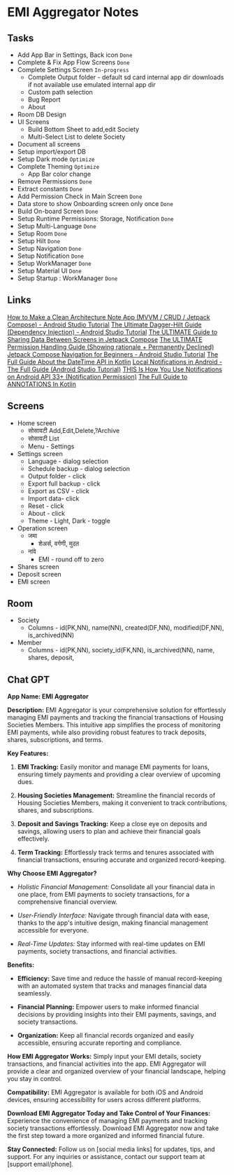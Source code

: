 # EMI Aggregator Notes

## Tasks

- Add App Bar in Settings, Back icon `Done`
- Complete & Fix App Flow Screens `Done`
- Complete Settings Screen `In-progress`
  - Complete Output folder - default sd card internal app dir downloads if not available use emulated internal app dir
  - Custom path selection
  - Bug Report
  - About
- Room DB Design
- UI Screens
  - Build Bottom Sheet to add,edit Society
  - Multi-Select List to delete Society
- Document all screens
- Setup import/export DB
- Setup Dark mode `Optimize`
- Complete Theming `Optimize`
  - App Bar color change
- Remove Permissions `Done`
- Extract constants `Done`
- Add Permission Check in Main Screen `Done`
- Data store to show Onboarding screen only once `Done`
- Build On-board Screen `Done`
- Setup Runtime Permissions: Storage, Notification `Done`
- Setup Multi-Language `Done`
- Setup Room `Done`
- Setup Hilt `Done`
- Setup Navigation `Done`
- Setup Notification `Done`
- Setup WorkManager `Done`
- Setup Material UI `Done`
- Setup Startup : WorkManager `Done`

## Links

[How to Make a Clean Architecture Note App (MVVM / CRUD / Jetpack Compose) - Android Studio Tutorial](https://www.youtube.com/watch?v=8YPXv7xKh2w)
[The Ultimate Dagger-Hilt Guide (Dependency Injection) - Android Studio Tutorial](https://www.youtube.com/watch?v=bbMsuI2p1DQ)
[The ULTIMATE Guide to Sharing Data Between Screens in Jetpack Compose](https://www.youtube.com/watch?v=h61Wqy3qcKg)
[The ULTIMATE Permission Handling Guide (Showing rationale + Permanently Declined)](https://www.youtube.com/watch?v=D3JCtaK8LSU)
[Jetpack Compose Navigation for Beginners - Android Studio Tutorial](https://www.youtube.com/watch?v=4gUeyNkGE3g)
[The Full Guide About the DateTime API in Kotlin](https://www.youtube.com/watch?v=gzHy6wKAJh8)
[Local Notifications in Android - The Full Guide (Android Studio Tutorial)](https://www.youtube.com/watch?v=LP623htmWcI)
[THIS Is How You Use Notifications on Android API 33+ (Notification Permission)](https://www.youtube.com/watch?v=bHlLYhSrXvc)
[The Full Guide to ANNOTATIONS In Kotlin](https://www.youtube.com/watch?v=qdnhQzVGywQ)

## Screens

- Home screen
  - सोसायटी Add,Edit,Delete,?Archive
  - सोसायटी List
  - Menu - Settings
- Settings screen
  - Language - dialog selection
  - Schedule backup - dialog selection
  - Output folder - click
  - Export full backup - click
  - Export as CSV - click
  - Import data- click
  - Reset - click
  - About - click
  - Theme - Light, Dark - toggle
- Operation screen
  - जमा
    - शेअर्स, वर्गणी, मुदत
  - नांवे
    - EMI - round off to zero 
- Shares screen
- Deposit screen
- EMI screen

## Room

- Society
  - Columns - id(PK,NN), name(NN), created(DF,NN), modified(DF,NN), is_archived(NN)
- Member
  - Columns - id(PK,NN), society_id(FK,NN), is_archived(NN), name, shares, deposit,  

## Chat GPT

**App Name: EMI Aggregator**

**Description:**
EMI Aggregator is your comprehensive solution for effortlessly managing EMI payments and tracking the financial transactions of Housing Societies Members. This intuitive app simplifies the process of monitoring EMI payments, while also providing robust features to track deposits, shares, subscriptions, and terms.

**Key Features:**
1. **EMI Tracking:** Easily monitor and manage EMI payments for loans, ensuring timely payments and providing a clear overview of upcoming dues.

2. **Housing Societies Management:** Streamline the financial records of Housing Societies Members, making it convenient to track contributions, shares, and subscriptions.

3. **Deposit and Savings Tracking:** Keep a close eye on deposits and savings, allowing users to plan and achieve their financial goals effectively.

4. **Term Tracking:** Effortlessly track terms and tenures associated with financial transactions, ensuring accurate and organized record-keeping.

**Why Choose EMI Aggregator?**
- *Holistic Financial Management:* Consolidate all your financial data in one place, from EMI payments to society transactions, for a comprehensive financial overview.

- *User-Friendly Interface:* Navigate through financial data with ease, thanks to the app's intuitive design, making financial management accessible for everyone.

- *Real-Time Updates:* Stay informed with real-time updates on EMI payments, society transactions, and financial activities.

**Benefits:**
- **Efficiency:** Save time and reduce the hassle of manual record-keeping with an automated system that tracks and manages financial data seamlessly.

- **Financial Planning:** Empower users to make informed financial decisions by providing insights into their EMI payments, savings, and society transactions.

- **Organization:** Keep all financial records organized and easily accessible, ensuring accurate reporting and compliance.

**How EMI Aggregator Works:**
Simply input your EMI details, society transactions, and financial activities into the app. EMI Aggregator will provide a clear and organized overview of your financial landscape, helping you stay in control.

**Compatibility:**
EMI Aggregator is available for both iOS and Android devices, ensuring accessibility for users across different platforms.

**Download EMI Aggregator Today and Take Control of Your Finances:**
Experience the convenience of managing EMI payments and tracking society transactions effortlessly. Download EMI Aggregator now and take the first step toward a more organized and informed financial future.

**Stay Connected:**
Follow us on [social media links] for updates, tips, and support. For any inquiries or assistance, contact our support team at [support email/phone].